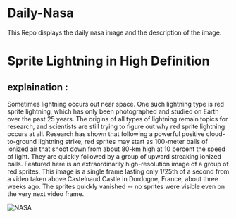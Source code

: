 # Daily-Nasa

This Repo displays the daily nasa image and the description of the image.

<!--NASA-->
# Sprite Lightning in High Definition
## explaination :

Sometimes lightning occurs out near space.  One such lightning type is red sprite lightning, which has only been photographed and studied on Earth over the past 25 years.  The origins of all types of lightning remain topics for research, and scientists are still trying to figure out why red sprite lightning occurs at all.  Research has shown that following a powerful positive cloud-to-ground lightning strike, red sprites may start as 100-meter balls of ionized air that shoot down from about 80-km high at 10 percent the speed of light. They are quickly followed by a group of upward streaking ionized balls. Featured here is an extraordinarily high-resolution image of a group of red sprites. This image is a single frame lasting only 1/25th of a second from a video taken above Castelnaud Castle in Dordogne, France, about three weeks ago. The sprites quickly vanished -- no sprites were visible even on the very next video frame.

![NASA](https://apod.nasa.gov/apod/image/2310/HiResSprites_Escurat_1080.jpg)
<!--/NASA-->